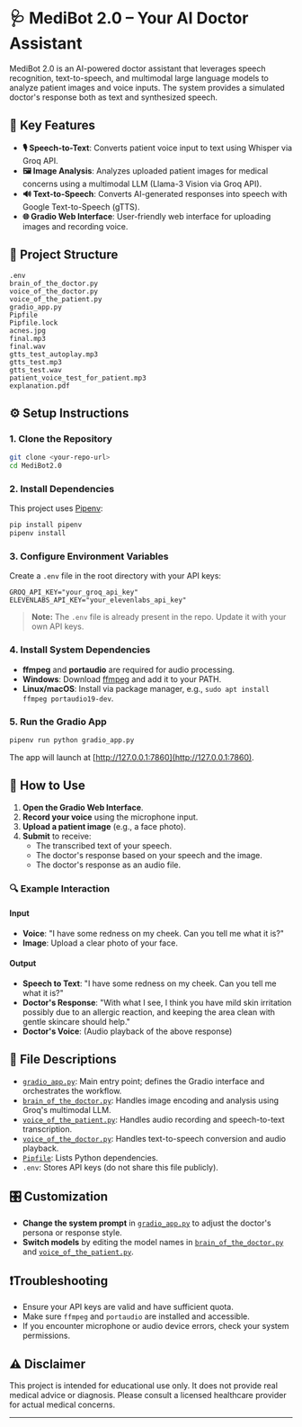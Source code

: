 # 🩺 MediBot 2.0 – Your AI Doctor Assistant

MediBot 2.0 is an AI-powered doctor assistant that leverages speech recognition, text-to-speech, and multimodal large language models to analyze patient images and voice inputs. The system provides a simulated doctor's response both as text and synthesized speech.

## 🚀 Key Features

- **🎙️ Speech-to-Text**: Converts patient voice input to text using Whisper via Groq API.
- **🖼️ Image Analysis**: Analyzes uploaded patient images for medical concerns using a multimodal LLM (Llama-3 Vision via Groq API).
- **🔊 Text-to-Speech**: Converts AI-generated responses into speech with Google Text-to-Speech (gTTS).
- **🌐 Gradio Web Interface**: User-friendly web interface for uploading images and recording voice.

## 📁 Project Structure

```
.env
brain_of_the_doctor.py
voice_of_the_doctor.py
voice_of_the_patient.py
gradio_app.py
Pipfile
Pipfile.lock
acnes.jpg
final.mp3
final.wav
gtts_test_autoplay.mp3
gtts_test.mp3
gtts_test.wav
patient_voice_test_for_patient.mp3
explanation.pdf
```

## ⚙️ Setup Instructions

### 1. Clone the Repository

```sh
git clone <your-repo-url>
cd MediBot2.0
```

### 2. Install Dependencies

This project uses [Pipenv](https://pipenv.pypa.io/en/latest/):

```sh
pip install pipenv
pipenv install
```

### 3. Configure Environment Variables

Create a `.env` file in the root directory with your API keys:

```
GROQ_API_KEY="your_groq_api_key"
ELEVENLABS_API_KEY="your_elevenlabs_api_key"
```

> **Note:** The `.env` file is already present in the repo. Update it with your own API keys.

### 4. Install System Dependencies

- **ffmpeg** and **portaudio** are required for audio processing.
- **Windows**: Download [ffmpeg](https://ffmpeg.org/download.html) and add it to your PATH.
- **Linux/macOS**: Install via package manager, e.g., `sudo apt install ffmpeg portaudio19-dev`.

### 5. Run the Gradio App

```sh
pipenv run python gradio_app.py
```

The app will launch at [http://127.0.0.1:7860](http://127.0.0.1:7860).

## 🧪 How to Use


1. **Open the Gradio Web Interface**.
2. **Record your voice** using the microphone input.
3. **Upload a patient image** (e.g., a face photo).
4. **Submit** to receive:
   - The transcribed text of your speech.
   - The doctor's response based on your speech and the image.
   - The doctor's response as an audio file.

### 🔍 Example Interaction

#### Input

- **Voice**: "I have some redness on my cheek. Can you tell me what it is?"
- **Image**: Upload a clear photo of your face.

#### Output

- **Speech to Text**: "I have some redness on my cheek. Can you tell me what it is?"
- **Doctor's Response**: "With what I see, I think you have mild skin irritation possibly due to an allergic reaction, and keeping the area clean with gentle skincare should help."
- **Doctor's Voice**: (Audio playback of the above response)

## 📝 File Descriptions

- [`gradio_app.py`](gradio_app.py): Main entry point; defines the Gradio interface and orchestrates the workflow.
- [`brain_of_the_doctor.py`](brain_of_the_doctor.py): Handles image encoding and analysis using Groq's multimodal LLM.
- [`voice_of_the_patient.py`](voice_of_the_patient.py): Handles audio recording and speech-to-text transcription.
- [`voice_of_the_doctor.py`](voice_of_the_doctor.py): Handles text-to-speech conversion and audio playback.
- [`Pipfile`](Pipfile): Lists Python dependencies.
- `.env`: Stores API keys (do not share this file publicly).

## 🎛️ Customization

- **Change the system prompt** in [`gradio_app.py`](gradio_app.py) to adjust the doctor's persona or response style.
- **Switch models** by editing the model names in [`brain_of_the_doctor.py`](brain_of_the_doctor.py) and [`voice_of_the_patient.py`](voice_of_the_patient.py).

## ❗Troubleshooting

- Ensure your API keys are valid and have sufficient quota.
- Make sure `ffmpeg` and `portaudio` are installed and accessible.
- If you encounter microphone or audio device errors, check your system permissions.

## ⚠️ Disclaimer

This project is intended for educational use only. It does not provide real medical advice or diagnosis. Please consult a licensed healthcare provider for actual medical concerns.

---

